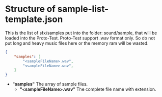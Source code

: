 # Structure of sample-list-template.json

This is the list of sfx/samples put into the folder: sound/sample, that will be loaded into the Proto-Test. 
Proto-Test support .wav format only. So do not put long and heavy music files here or the memory ram will be wasted.  

```json
{
	"samples": [
		"<sampleFileName>.wav",
		"<sampleFileName>.wav",
	]
}
```

- **"samples"** The array of sample files.
  - **"&lt;sampleFileName&gt;.wav"** The complete file name with extension.
    
